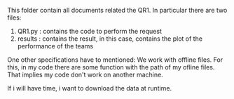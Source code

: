 This folder contain all documents related the QR1.
In particular there are two files:
  1. QR1.py : contains the code to perform the request
  2. results : contains the result, in this case, contains the plot of the performance of the teams
  
One other specifications have to mentioned:
We work with offline files. For this, in my code there are some function with the path of my ofline files.
That implies my code don't work on another machine.

If i will have time, i want to download the data at runtime.

